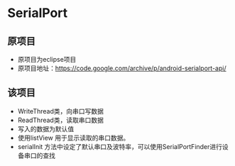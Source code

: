 # SerialPort
## 原项目
* 原项目为eclipse项目
* 原项目地址：https://code.google.com/archive/p/android-serialport-api/

## 该项目
* WriteThread类，向串口写数据
* ReadThread类，读取串口数据
* 写入的数据为默认值
* 使用listView 用于显示读取的串口数据。
* serialInit 方法中设定了默认串口及波特率，可以使用SerialPortFinder进行设备串口的查找
